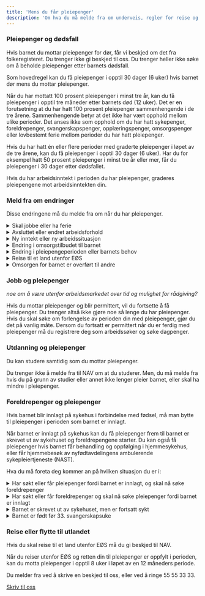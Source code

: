```yaml
---
title: 'Mens du får pleiepenger'
description: 'Om hva du må melde fra om underveis, regler for reise og hvordan du kan kombinere jobb eller utdanning med pleiepengene.'
---
```


### Pleiepenger og dødsfall

Hvis barnet du mottar pleiepenger for dør, får vi beskjed om det fra folkeregisteret. Du trenger ikke gi beskjed til oss. Du trenger heller ikke søke om å beholde pleiepenger etter barnets dødsfall.

Som hovedregel kan du få pleiepenger i opptil 30 dager (6 uker) hvis barnet dør mens du mottar pleiepenger.

Når du har mottatt 100 prosent pleiepenger i minst tre år, kan du få pleiepenger i opptil tre måneder etter barnets død (12 uker). Det er en forutsetning at du har hatt 100 prosent pleiepenger sammenhengende i de tre årene. Sammenhengende betyr at det ikke har vært opphold mellom ulike perioder. Det anses ikke som opphold om du har hatt sykepenger, foreldrepenger, svangerskapspenger, opplæringspenger, omsorgspenger eller lovbestemt ferie mellom perioder du har hatt pleiepenger.

Hvis du har hatt én eller flere perioder med graderte pleiepenger i løpet av de tre årene, kan du få pleiepenger i opptil 30 dager (6 uker). Har du for eksempel hatt 50 prosent pleiepenger i minst tre år eller mer, får du pleiepenger i 30 dager etter dødsfallet.

Hvis du har arbeidsinntekt i perioden du har pleiepenger, graderes pleiepengene mot arbeidsinntekten din.

### Meld fra om endringer

Disse endringene må du melde fra om når du har pleiepenger.

<details class="accordion">
  <summary>Skal jobbe eller ha ferie</summary>
  <p>Innhold mangler</p>
</details>

<details class="accordion">
  <summary>Avsluttet eller endret arbeidsforhold</summary>
  <p>Innhold mangler</p>
</details>

<details class="accordion">
  <summary>Ny inntekt eller ny arbeidssituasjon</summary>
  <p>Innhold mangler</p>
</details>

<details class="accordion">
  <summary>Endring i omsorgstilbudet til barnet</summary>
  <p>Innhold mangler</p>
</details>

<details class="accordion">
  <summary>Endring i pleiepengeperioden eller barnets behov</summary>
  <p>Innhold mangler</p>
</details>

<details class="accordion">
  <summary>Reise til et land utenfor EØS</summary>
  <p>Innhold mangler</p>
</details>

<details class="accordion">
  <summary>Omsorgen for barnet er overført til andre</summary>
  <p>Innhold mangler</p>
</details>

### Jobb og pleiepenger

_noe om å være utenfor arbeidsmarkedet over tid og mulighet for rådgiving?_

Hvis du mottar pleiepenger og blir permittert, vil du fortsette å få pleiepenger. Du trenger altså ikke gjøre noe så lenge du har pleiepenger. Hvis du skal søke om forlengelse av perioden din med pleiepenger, gjør du det på vanlig måte.
Dersom du fortsatt er permittert når du er ferdig med pleiepenger må du registrere deg som arbeidssøker og søke dagpenger.

### Utdanning og pleiepenger

Du kan studere samtidig som du mottar pleiepenger.

Du trenger ikke å melde fra til NAV om at du studerer. Men, du må melde fra hvis du på grunn av studier eller annet ikke lenger pleier barnet, eller skal ha mindre i pleiepenger.

### Foreldrepenger og pleiepenger

Hvis barnet blir innlagt på sykehus i forbindelse med fødsel, må man bytte til pleiepenger i perioden som barnet er innlagt.

Når barnet er innlagt på sykehus kan du få pleiepenger frem til barnet er skrevet ut av sykehuset og foreldrepengene starter. Du kan også få pleiepenger hvis barnet får behandling og oppfølging i hjemmesykehus, eller får hjemmebesøk av nyfødtavdelingens ambulerende sykepleiertjeneste (NAST).

Hva du må foreta deg kommer an på hvilken situasjon du er i:

<details class="accordion">
  <summary>Har søkt eller får pleiepenger fordi barnet er innlagt, og skal nå søke foreldrepenger</summary>
  <p>Innhold mangler</p>
</details>

<details class="accordion">
  <summary>Har søkt eller får foreldrepenger og skal nå søke pleiepenger fordi barnet er innlagt</summary>
  <p>Innhold mangler</p>
</details>

<details class="accordion">
  <summary>Barnet er skrevet ut av sykehuset, men er fortsatt sykt</summary>
  <p>Innhold mangler</p>
</details>

<details class="accordion">
  <summary>Barnet er født før 33. svangerskapsuke</summary>
  <p>Innhold mangler</p>
</details>

### Reise eller flytte til utlandet

Hvis du skal reise til et land utenfor EØS må du gi beskjed til NAV.

Når du reiser utenfor EØS og retten din til pleiepenger er oppfylt i perioden, kan du motta pleiepenger i opptil 8 uker i løpet av en 12 måneders periode.

Du melder fra ved å skrive en beskjed til oss, eller ved å ringe 55 55 33 33.

[Skriv til oss](#)

